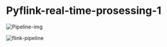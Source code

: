 # Pyflink-real-time-prosessing-1

![Pipeline-img](https://github.com/burakdoguu/Pyflink-real-time-prosessing-1/assets/73526595/796ac0d0-2e5a-4025-9c24-9a51ce684dd4)



![flink-pipeline](https://github.com/burakdoguu/Pyflink-real-time-prosessing-1/assets/73526595/ffa5b8de-e4cf-4ef1-87fc-94a85a62e535)
